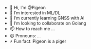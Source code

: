 - 👋 Hi, I’m @Pigeon
- 👀 I’m interested in ML/DL
- 🌱 I’m currently learning GNSS with AI
- 💞️ I’m looking to collaborate on Golang 
- 📫 How to reach me ...
- 😄 Pronouns: ...
- ⚡ Fun fact: Pigeon is a piger

<!---
parkerpigeon/parkerpigeon is a ✨ special ✨ repository because its `README.md` (this file) appears on your GitHub profile.
You can click the Preview link to take a look at your changes.
--->

